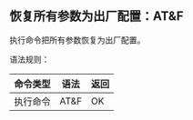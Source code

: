 ## 恢复所有参数为出厂配置：AT&F

执行命令把所有参数恢复为出厂配置。

语法规则：

| 命令类型 | 语法 | 返回 |
| -------- | ---- | ---- |
| 执行命令 | AT&F | OK   |


